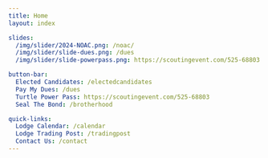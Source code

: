 ```yaml
---
title: Home
layout: index

slides:
  /img/slider/2024-NOAC.png: /noac/
  /img/slider/slide-dues.png: /dues
  /img/slider/slide-powerpass.png: https://scoutingevent.com/525-68803

button-bar:
  Elected Candidates: /electedcandidates
  Pay My Dues: /dues
  Turtle Power Pass: https://scoutingevent.com/525-68803
  Seal The Bond: /brotherhood

quick-links:
  Lodge Calendar: /calendar
  Lodge Trading Post: /tradingpost
  Contact Us: /contact
---
```

